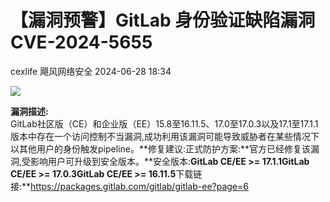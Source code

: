 #  【漏洞预警】GitLab 身份验证缺陷漏洞CVE-2024-5655   
cexlife  飓风网络安全   2024-06-28 18:34  
  
![](https://mmbiz.qpic.cn/mmbiz_png/ibhQpAia4xu03OyricLuN18g0el2gLtibetkbiaEKDasKQDueUIJp9AFJGiadxA4JoB59UQRYPSYHEibW9eXNBLVnl20Q/640?wx_fmt=png&from=appmsg "")  
  
**漏洞描述:**  
GitLab社区版（CE）和企业版（EE）15.8至16.11.5、17.0至17.0.3以及17.1至17.1.1版本中存在一个访问控制不当漏洞,成功利用该漏洞可能导致威胁者在某些情况下以其他用户的身份触发pipeline。**修复建议:正式防护方案:**官方已经修复该漏洞,受影响用户可升级到安全版本。**安全版本:**GitLab CE/EE >= 17.1.1GitLab CE/EE >= 17.0.3GitLab CE/EE >= 16.11.5**下载链接:**https://packages.gitlab.com/gitlab/gitlab-ee?page=6   
